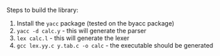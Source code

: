 Steps to build the library:
1. Install the ```yacc``` package (tested on the byacc package)
2. ```yacc -d calc.y``` - this will generate the parser
3. ```lex calc.l``` - this will generate the lexer
4. ```gcc lex.yy.c y.tab.c -o calc``` - the executable should be generated
